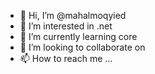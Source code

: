 - 👋 Hi, I’m @mahalmoqyied
- 👀 I’m interested in .net
- 🌱 I’m currently learning core
- 💞️ I’m looking to collaborate on 
- 📫 How to reach me ...

<!---
mahalmoqyied/mahalmoqyied is a webdeveloper special .net repository because its `README.md` (this file) appears on your GitHub profile.
You can click the Preview link to take a look at your changes.
--->
